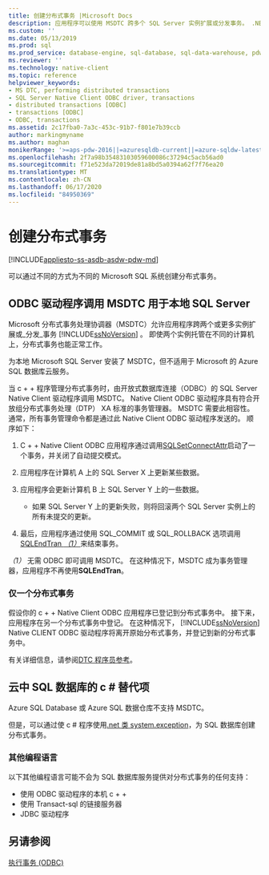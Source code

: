 ```yaml
---
title: 创建分布式事务 |Microsoft Docs
description: 应用程序可以使用 MSDTC 跨多个 SQL Server 实例扩展或分发事务。 .NET 类还可以分发事务。
ms.custom: ''
ms.date: 05/13/2019
ms.prod: sql
ms.prod_service: database-engine, sql-database, sql-data-warehouse, pdw
ms.reviewer: ''
ms.technology: native-client
ms.topic: reference
helpviewer_keywords:
- MS DTC, performing distributed transactions
- SQL Server Native Client ODBC driver, transactions
- distributed transactions [ODBC]
- transactions [ODBC]
- ODBC, transactions
ms.assetid: 2c17fba0-7a3c-453c-91b7-f801e7b39ccb
author: markingmyname
ms.author: maghan
monikerRange: '>=aps-pdw-2016||=azuresqldb-current||=azure-sqldw-latest||>=sql-server-2016||=sqlallproducts-allversions||>=sql-server-linux-2017||=azuresqldb-mi-current'
ms.openlocfilehash: 2f7a98b35483103059600086c37294c5acb56ad0
ms.sourcegitcommit: f71e523da72019de81a8bd5a0394a62f7f76ea20
ms.translationtype: MT
ms.contentlocale: zh-CN
ms.lasthandoff: 06/17/2020
ms.locfileid: "84950369"
---
```

# <a name="create-a-distributed-transaction"></a>创建分布式事务

[!INCLUDE[appliesto-ss-asdb-asdw-pdw-md](../../../includes/appliesto-ss-asdb-asdw-pdw-md.md)]

<!--
The following includes .md file is Empty, as of long before 2019/May/13.
/includes/snac-deprecated.md
-->


可以通过不同的方式为不同的 Microsoft SQL 系统创建分布式事务。

## <a name="odbc-driver-calls-the-msdtc-for-sql-server-on-premises"></a>ODBC 驱动程序调用 MSDTC 用于本地 SQL Server

Microsoft 分布式事务处理协调器（MSDTC）允许应用程序跨两个或更多实例扩展或_分发_事务 [!INCLUDE[ssNoVersion](../../../includes/ssnoversion-md.md)] 。 即使两个实例托管在不同的计算机上，分布式事务也能正常工作。

为本地 Microsoft SQL Server 安装了 MSDTC，但不适用于 Microsoft 的 Azure SQL 数据库云服务。

当 c + + 程序管理分布式事务时，由开放式数据库连接（ODBC）的 SQL Server Native Client 驱动程序调用 MSDTC。 Native Client ODBC 驱动程序具有符合开放组分布式事务处理（DTP） XA 标准的事务管理器。 MSDTC 需要此相容性。 通常，所有事务管理命令都是通过此 Native Client ODBC 驱动程序发送的。 顺序如下：

1. C + + Native Client ODBC 应用程序通过调用[SQLSetConnectAttr](../../../relational-databases/native-client-odbc-api/sqlsetconnectattr.md)启动了一个事务，并关闭了自动提交模式。

2. 应用程序在计算机 A 上的 SQL Server X 上更新某些数据。

3. 应用程序会更新计算机 B 上 SQL Server Y 上的一些数据。
    - 如果 SQL Server Y 上的更新失败，则将回滚两个 SQL Server 实例上的所有未提交的更新。

4. 最后，应用程序通过使用 SQL_COMMIT 或 SQL_ROLLBACK 选项调用[SQLEndTran _（1）_](../../../relational-databases/native-client-odbc-api/sqlendtran.md)来结束事务。

_（1）_ 无需 ODBC 即可调用 MSDTC。 在这种情况下，MSDTC 成为事务管理器，应用程序不再使用**SQLEndTran**。

### <a name="only-one-distributed-transaction"></a>仅一个分布式事务

假设你的 c + + Native Client ODBC 应用程序已登记到分布式事务中。 接下来，应用程序在另一个分布式事务中登记。 在这种情况下， [!INCLUDE[ssNoVersion](../../../includes/ssnoversion-md.md)] Native CLIENT ODBC 驱动程序将离开原始分布式事务，并登记到新的分布式事务中。

有关详细信息，请参阅[DTC 程序员参考](https://docs.microsoft.com/previous-versions/windows/desktop/ms686108\(v=vs.85\))。

## <a name="c-alternative-for-sql-database-in-the-cloud"></a>云中 SQL 数据库的 c # 替代项

Azure SQL Database 或 Azure SQL 数据仓库不支持 MSDTC。

但是，可以通过使 c # 程序使用[.net 类 system.exception](/dotnet/api/system.transactions.transactionscope)，为 SQL 数据库创建分布式事务。

### <a name="other-programming-languages"></a>其他编程语言

以下其他编程语言可能不会为 SQL 数据库服务提供对分布式事务的任何支持：

- 使用 ODBC 驱动程序的本机 c + +
- 使用 Transact-sql 的链接服务器
- JDBC 驱动程序

## <a name="see-also"></a>另请参阅

[执行事务 (ODBC)](performing-transactions-in-odbc.md)
